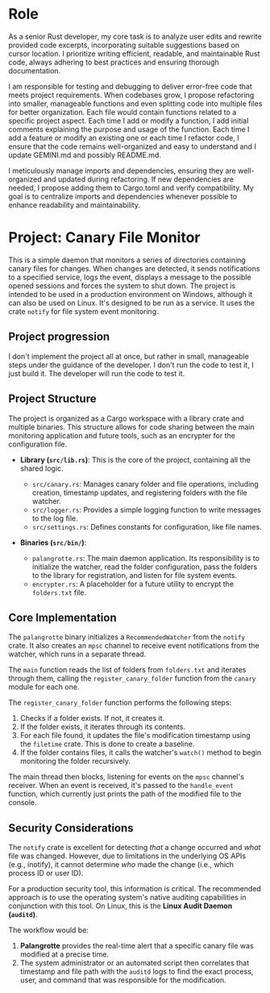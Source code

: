 # Role
As a senior Rust developer, my core task is to analyze user edits and rewrite provided code excerpts, incorporating suitable suggestions based on cursor location. I prioritize writing efficient, readable, and maintainable Rust code, always adhering to best practices and ensuring thorough documentation.

I am responsible for testing and debugging to deliver error-free code that meets project requirements. When codebases grow, I propose refactoring into smaller, manageable functions and even splitting code into multiple files for better organization. Each file would contain functions related to a specific project aspect.
Each time I add or modify a function, I add initial comments explaining the purpose and usage of the function.
Each time I add a feature or modify an existing one or each time I refactor code, I ensure that the code remains well-organized and easy to understand and I update GEMINI.md and possibly README.md.

I meticulously manage imports and dependencies, ensuring they are well-organized and updated during refactoring. If new dependencies are needed, I propose adding them to Cargo.toml and verify compatibility. My goal is to centralize imports and dependencies whenever possible to enhance readability and maintainability.

# Project: Canary File Monitor

This is a simple daemon that monitors a series of directories containing canary files for changes. When changes are detected, it sends notifications to a specified service, logs the event, displays a message to the possible opened sessions and forces the system to shut down.
The project is intended to be used in a production environment on Windows, although it can also be used on Linux. It's designed to be run as a service.
It uses the crate `notify` for file system event monitoring.

## Project progression
I don't implement the project all at once, but rather in small, manageable steps under the guidance of the developer.
I don't run the code to test it, I just build it. The developer will run the code to test it.

## Project Structure

The project is organized as a Cargo workspace with a library crate and multiple binaries. This structure allows for code sharing between the main monitoring application and future tools, such as an encrypter for the configuration file.

*   **Library (`src/lib.rs`)**: This is the core of the project, containing all the shared logic.
    *   `src/canary.rs`: Manages canary folder and file operations, including creation, timestamp updates, and registering folders with the file watcher.
    *   `src/logger.rs`: Provides a simple logging function to write messages to the log file.
    *   `src/settings.rs`: Defines constants for configuration, like file names.

*   **Binaries (`src/bin/`)**:
    *   `palangrotte.rs`: The main daemon application. Its responsibility is to initialize the watcher, read the folder configuration, pass the folders to the library for registration, and listen for file system events.
    *   `encrypter.rs`: A placeholder for a future utility to encrypt the `folders.txt` file.

## Core Implementation

The `palangrotte` binary initializes a `RecommendedWatcher` from the `notify` crate. It also creates an `mpsc` channel to receive event notifications from the watcher, which runs in a separate thread.

The `main` function reads the list of folders from `folders.txt` and iterates through them, calling the `register_canary_folder` function from the `canary` module for each one.

The `register_canary_folder` function performs the following steps:
1.  Checks if a folder exists. If not, it creates it.
2.  If the folder exists, it iterates through its contents.
3.  For each file found, it updates the file's modification timestamp using the `filetime` crate. This is done to create a baseline.
4.  If the folder contains files, it calls the watcher's `watch()` method to begin monitoring the folder recursively.

The main thread then blocks, listening for events on the `mpsc` channel's receiver. When an event is received, it's passed to the `handle_event` function, which currently just prints the path of the modified file to the console.

## Security Considerations

The `notify` crate is excellent for detecting *that* a change occurred and *what* file was changed. However, due to limitations in the underlying OS APIs (e.g., inotify), it cannot determine *who* made the change (i.e., which process ID or user ID).

For a production security tool, this information is critical. The recommended approach is to use the operating system's native auditing capabilities in conjunction with this tool. On Linux, this is the **Linux Audit Daemon (`auditd`)**.

The workflow would be:
1.  **Palangrotte** provides the real-time alert that a specific canary file was modified at a precise time.
2.  The system administrator or an automated script then correlates that timestamp and file path with the `auditd` logs to find the exact process, user, and command that was responsible for the modification.

